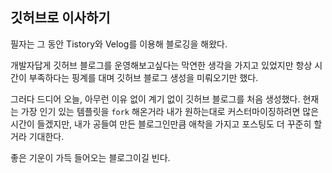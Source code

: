 ## 깃허브로 이사하기

필자는 그 동안 Tistory와 Velog를 이용해 블로깅을 해왔다.

개발자답게 깃허브 블로그를 운영해보고싶다는 막연한 생각을 가지고 있었지만
항상 시간이 부족하다는 핑계를 대며 깃허브 블로그 생성을 미뤄오기만 했다.

그러다 드디어 오늘, 아무런 이유 없이 계기 없이 깃허브 블로그를 처음 생성했다.
현재는 가장 인기 있는 템플릿을 `fork` 해온거라 내가 원하는대로 커스터마이징하려면 많은 시간이 들겠지만,
내가 공들여 만든 블로그인만큼 애착을 가지고 포스팅도 더 꾸준히 할거라 기대한다.

좋은 기운이 가득 들어오는 블로그이길 빈다.
